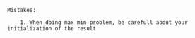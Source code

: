 


	Mistakes:

		1. When doing max min problem, be carefull about your initialization of the result

